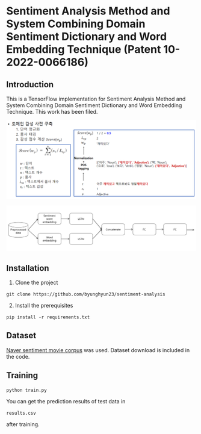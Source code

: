 # Sentiment Analysis Method and System Combining Domain Sentiment Dictionary and Word Embedding Technique (Patent 10-2022-0066186)
## Introduction
This is a TensorFlow implementation for Sentiment Analysis Method and System Combining Domain Sentiment Dictionary and Word Embedding Technique. This work has been filed.

![image](https://github.com/byunghyun23/sentiment-analysis/blob/main/assets/fig2.png)

![image](https://github.com/byunghyun23/sentiment-analysis/blob/main/assets/fig1.png)

## Installation
1. Clone the project
```
git clone https://github.com/byunghyun23/sentiment-analysis
```
2. Install the prerequisites
```
pip install -r requirements.txt
```

## Dataset
[Naver sentiment movie corpus](https://github.com/e9t/nsmc) was used.
Dataset download is included in the code.

## Training
```
python train.py
```
You can get the prediction results of test data in
```
results.csv
```
after training.
